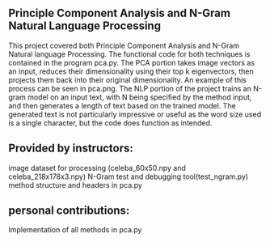 ## Principle Component Analysis and N-Gram Natural Language Processing

This project covered both Principle Component Analysis and N-Gram Natural language Processing. The functional code for both techniques is contained in the program pca.py. The PCA portion takes image vectors as an input, reduces their dimensionality using their top k eigenvectors, then projects them back into their original dimensionality. An example of this process can be seen in pca.png. The NLP portion of the project trains an N-gram model on an input text, with N being specified by the method input, and then generates a length of text based on the trained model. The generated text is not particularly impressive or useful as the word size used is a single character, but the code does function as intended.

## Provided by instructors:
image dataset for processing (celeba_60x50.npy and celeba_218x178x3.npy)
N-Gram test and debugging tool(test_ngram.py)
method structure and headers in pca.py

## personal contributions:
Implementation of all methods in pca.py
